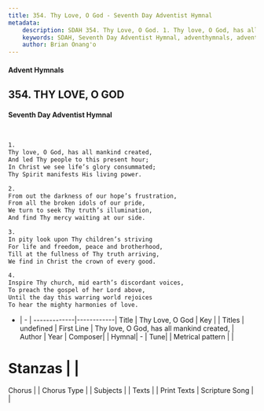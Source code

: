 ```yaml
---
title: 354. Thy Love, O God - Seventh Day Adventist Hymnal
metadata:
    description: SDAH 354. Thy Love, O God. 1. Thy love, O God, has all mankind created, And led Thy people to this present hour; In Christ we see life’s glory consummated; Thy Spirit manifests His living power.
    keywords: SDAH, Seventh Day Adventist Hymnal, adventhymnals, advent hymnals, Thy Love, O God, Thy love, O God, has all mankind created, 
    author: Brian Onang'o
---
```


#### Advent Hymnals
## 354. THY LOVE, O GOD
#### Seventh Day Adventist Hymnal

```txt


1.
Thy love, O God, has all mankind created,
And led Thy people to this present hour;
In Christ we see life’s glory consummated;
Thy Spirit manifests His living power.

2.
From out the darkness of our hope’s frustration,
From all the broken idols of our pride,
We turn to seek Thy truth’s illumination,
And find Thy mercy waiting at our side.

3.
In pity look upon Thy children’s striving
For life and freedom, peace and brotherhood,
Till at the fullness of Thy truth arriving,
We find in Christ the crown of every good.

4.
Inspire Thy church, mid earth’s discordant voices,
To preach the gospel of her Lord above,
Until the day this warring world rejoices
To hear the mighty harmonies of love.


```

- |   -  |
-------------|------------|
Title | Thy Love, O God |
Key |  |
Titles | undefined |
First Line | Thy love, O God, has all mankind created, |
Author | 
Year | 
Composer|  |
Hymnal|  - |
Tune|  |
Metrical pattern | |
# Stanzas |  |
Chorus |  |
Chorus Type |  |
Subjects |  |
Texts |  |
Print Texts | 
Scripture Song |  |
  
